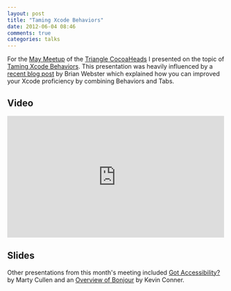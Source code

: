 ```yaml
---
layout: post
title: "Taming Xcode Behaviors"
date: 2012-06-04 08:46
comments: true
categories: talks
---
```


For the [May Meetup] of the [Triangle CocoaHeads] I presented on the topic of [Taming Xcode Behaviors].  This presentation was heavily influenced by a [recent blog post][Brian Webster] by Brian Webster which explained how you can improved your Xcode proficiency by combining Behaviors and Tabs.  

Video
-----
<iframe src="http://player.vimeo.com/video/43355141?byline=0" width="500" height="281" frameborder="0" webkitAllowFullScreen mozallowfullscreen allowFullScreen></iframe>

Slides
------
<script async class="speakerdeck-embed" data-id="32be9a7062e701318adc5602a661cd6f" data-ratio="1.72972972972973" src="//speakerdeck.com/assets/embed.js"></script>

Other presentations from this month's meeting included [Got Accessibility?][accessibility] by Marty Cullen and an [Overview of Bonjour][Bonjour] by Kevin Conner.


[Triangle CocoaHeads]: http://trianglecocoa.com
[Taming Xcode Behaviors]: http://trianglecocoa.com/post/24356155469/finally-for-the-last-session-at-cocoaheads-may-in
[May Meetup]: http://meetup.trianglecocoa.com/events/59508182/
[Brian Webster]:http://brian-webster.tumblr.com/post/22060296528/how-to-make-xcode-4s-ui-work-for-you-maybe
[Bonjour]: http://trianglecocoa.com/post/24356015085/for-our-cocoa-advanced-session-of-cocoaheads-may
[accessibility]: http://trianglecocoa.com/post/24355851208/for-our-first-session-on-cocoa-fundamentals-this
